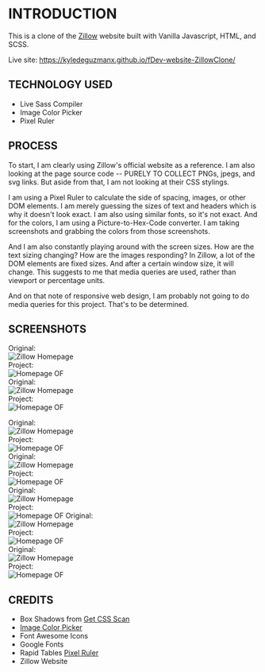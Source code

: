 # INTRODUCTION
This is a clone of the [Zillow](https://www.zillow.com/) website built with Vanilla Javascript, HTML, and SCSS.  

Live site: https://kyledeguzmanx.github.io/fDev-website-ZillowClone/  
## TECHNOLOGY USED 
- Live Sass Compiler  
- Image Color Picker  
- Pixel Ruler  

## PROCESS

To start, I am clearly using Zillow's official website as a reference. I am also looking at the page source code -- PURELY TO COLLECT PNGs, jpegs, and svg links. But aside from that, I am not looking at their CSS stylings.    

I am using a Pixel Ruler to calculate the side of spacing, images, or other DOM elements. I am merely guessing the sizes of text and headers which is why it doesn't look exact. I am also using similar fonts, so it's not exact. And for the colors, I am using a Picture-to-Hex-Code converter. I am taking screenshots and grabbing the colors from those screenshots.

And I am also constantly playing around with the screen sizes. How are the text sizing changing? How are the images responding? In Zillow, a lot of the DOM elements are fixed sizes. And after a certain window size, it will change. This suggests to me that media queries are used, rather than viewport or percentage units.  

And on that note of responsive web design, I am probably not going to do media queries for this project. That's to be determined.


## SCREENSHOTS 

Original:  
![Zillow Homepage](https://github.com/kyledeguzmanx/fDev-website-ZillowClone/blob/master/img/Screenshots/ZillowOF.png)  
Project:  
![Homepage OF](https://github.com/kyledeguzmanx/fDev-website-ZillowClone/blob/master/img/Screenshots/Screen1.png?raw=true)  
Original:  
![Zillow Homepage](https://github.com/kyledeguzmanx/fDev-website-ZillowClone/blob/master/img/Screenshots/ZillowOF2.png)  
Project:  
![Homepage OF](https://github.com/kyledeguzmanx/fDev-website-ZillowClone/blob/master/img/Screenshots/Screen2.png?raw=true)  

Original:  
![Zillow Homepage](https://github.com/kyledeguzmanx/fDev-website-ZillowClone/blob/master/img/Screenshots/ZillowOF3.png)  
Project:  
![Homepage OF](https://github.com/kyledeguzmanx/fDev-website-ZillowClone/blob/master/img/Screenshots/Screen3.png?raw=true)  
Original:  
![Zillow Homepage](https://github.com/kyledeguzmanx/fDev-website-ZillowClone/blob/master/img/Screenshots/ZillowOF4.png)  
Project:  
![Homepage OF](https://github.com/kyledeguzmanx/fDev-website-ZillowClone/blob/master/img/Screenshots/Screen4.png?raw=true)  
Original:  
![Zillow Homepage](https://github.com/kyledeguzmanx/fDev-website-ZillowClone/blob/master/img/Screenshots/ZillowOF5.png)  
Project:  
![Homepage OF](https://github.com/kyledeguzmanx/fDev-website-ZillowClone/blob/master/img/Screenshots/Screen5.png?raw=true) 
Original:  
![Zillow Homepage](https://github.com/kyledeguzmanx/fDev-website-ZillowClone/blob/master/img/Screenshots/ZillowOF6.png)  
Project:  
![Homepage OF](https://github.com/kyledeguzmanx/fDev-website-ZillowClone/blob/master/img/Screenshots/Screen6.png?raw=true)  
Original:  
![Zillow Homepage](https://github.com/kyledeguzmanx/fDev-website-ZillowClone/blob/master/img/Screenshots/ZillowOF7.png)  
Project:  
![Homepage OF](https://github.com/kyledeguzmanx/fDev-website-ZillowClone/blob/master/img/Screenshots/Screen7.png?raw=true)  

## CREDITS
- Box Shadows from [Get CSS Scan](https://getcssscan.com/css-box-shadow-examples)  
- [Image Color Picker](https://imagecolorpicker.com/)  
- Font Awesome Icons   
- Google Fonts    
- Rapid Tables [Pixel Ruler](https://www.rapidtables.com/web/tools/pixel-ruler.html)  
- Zillow Website   
